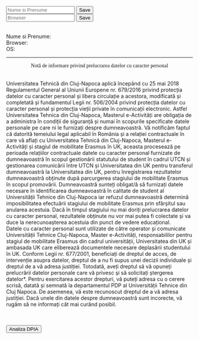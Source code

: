 <body>
<input id="nameField" type="text" class="form-control " placeholder="Nume si Prenume">
<button class="btn btn-success custom" type="button" id="saveBtn" onclick="setNameData()">Save</button>
<br>	

<input id="browserField" type="text" class="form-control " placeholder="Browser">
<button class="btn btn-success custom" type="button" id="saveBtn2" onclick="setBrowser()">Save</button>
<br><br>

Nume si Prenume: <b><span id="nameCookie"></span></b><br>
Browser:<b><span id="browserCookie"></span></b><br>
OS:<b><span id="detectOS"></span></b><br>

<hr>
<div style="text-align:center; font-family:'Arial Black';"> Notă de informare privind prelucrarea datelor cu caracter personal </div>
<br>

Universitatea Tehnică din Cluj-Napoca aplică începând cu 25 mai 2018 Regulamentul General al Uniunii Europene nr. 679/2016 privind protecția datelor cu caracter personal și libera circulație a acestora, modificată și completată și fundamentul Legii nr. 506/2004 privind protecția datelor cu caracter personal și protecția vieții private în comunicații electronic. Astfel Universitatea Tehnica din Cluj-Napoca, Masterul e-Activități are obligația de a administra în condiții de siguranță și numai în scopurile specificate datele personale pe care ni le furnizați despre dumneavoastră. 
Vă notificăm faptul că datorită temeiului legal aplicabil în România și a relației contractuale în care vă aflați cu Universitatea Tehnică din Cluj-Napoca, Masterul e-Activități și stagiul de mobilitate Erasmus în UK, aceasta procesează pe perioada relațiilor contractuale datele cu caracter personal furnizate de dumneavoastră în scopul gestionării statutului de student în cadrul UTCN și gestionarea comunicării între UTCN și Universitatea din UK pentru transferul dumneavoastră la Universitatea din UK, pentru înregistrarea rezultatelor dumneavoastră obținute după parcurgerea stagiului de mobilitate Erasmus în scopul promovării. 
Dumneavoastră sunteți obligat/ă să furnizați datele necesare în identificarea dumneavoastră în calitate de student al Universității Tehnice din Cluj-Napoca iar refuzul dumneavoastră determină imposibilitatea efectuării stagiului de mobilitate Erasmus prin sfârșitul sau anularea acestuia. Dacă în timpul stagiului nu mai doriți prelucrarea datelor cu caracter personal, rezultatele obținute nu vor mai putea fi colectate și va duce la nerecunoașterea acestuia din punct de vedere educațional.  
Datele cu caracter personal sunt utilizate de către operator și comunicate Universității Tehnice Cluj-Napoca, Master e-Activități, responsabililor pentru stagiul de mobilitate Erasmus din cadrul universității, Universitatea din UK și ambasada UK care eliberează documentele necesare deplasării studentului în UK. 
Conform Legii nr. 677/2001, beneficiați de dreptul de acces, de intervenție asupra datelor, dreptul de a nu fi supus unei decizii individuale și dreptul de a vă adresa justiției. Totodată, aveți dreptul să vă opuneți prelucrării datelor personale care vă privesc şi să solicitați ștergerea datelor*. Pentru exercitarea acestor drepturi, vă puteți adresa cu o cerere scrisă, datată și semnată la departamentul PDP al Universității Tehnice din Cluj Napoca. De asemenea, vă este recunoscut dreptul de a vă adresa justiției.
Dacă unele din datele despre dumneavoastră sunt incorecte, vă rugăm să ne informați cât mai curând posibil.


<br><br>
<a target="blank" href="https://didatec-my.sharepoint.com/:w:/r/personal/birsan_da_daniela_utcluj_didatec_ro/Documents/GDPR/BirsanDaniela_NotaImformare.docx?d=w1e77f07dc5d6447589635821f9908136&csf=1&web=1&e=vFQKnk">
	<button class="btn btn-warning">Analiza DPIA</button>
</a>
</body>

<script> 

	function setNameData(){
		let element = document.getElementById('nameField');
		document.cookie = "data="+element.value;
		let btn1 = document.getElementById('saveBtn');
		document.getElementById('nameCookie').innerHTML=element.value;
	}

	function setBrowser(){
		let element = document.getElementById('browserField');
		document.cookie = "data="+element.value;
		let btn2 = document.getElementById('saveBtn2');
		document.getElementById('browserCookie').innerHTML=element.value;
	}	

	var OSName = "Unknown";
	if (window.navigator.userAgent.indexOf("Windows NT 10.0")!= -1) OSName="Windows 10";
	if (window.navigator.userAgent.indexOf("Windows NT 6.2") != -1) OSName="Windows 8";
	if (window.navigator.userAgent.indexOf("Windows NT 6.1") != -1) OSName="Windows 7";
	if (window.navigator.userAgent.indexOf("Mac")            != -1) OSName="Mac/iOS";
	if (window.navigator.userAgent.indexOf("X11")            != -1) OSName="UNIX";
	if (window.navigator.userAgent.indexOf("Linux")          != -1) OSName="Linux";
	document.cookie = "operating-system="+OSName;
	document.getElementById('detectOS').innerHTML=OSName;
</script>
